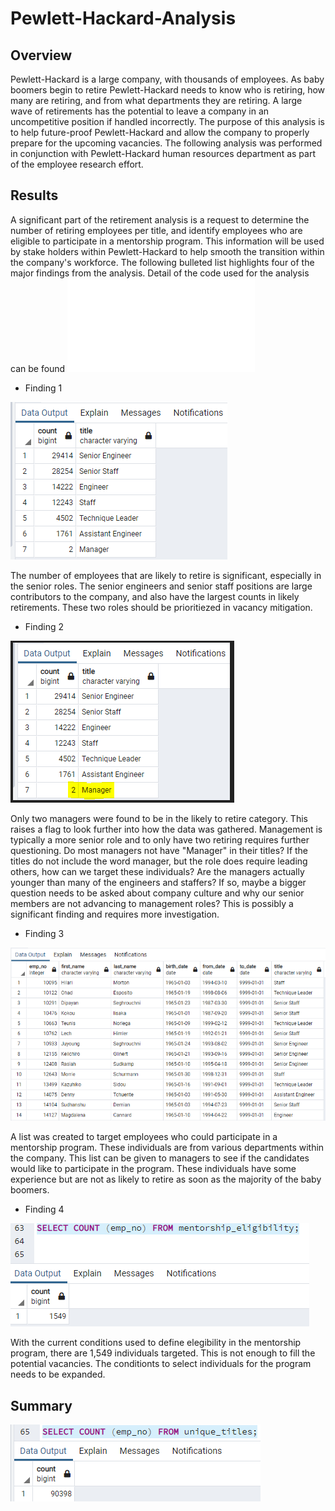 # Pewlett-Hackard-Analysis

## Overview

Pewlett-Hackard is a large company, with thousands of employees. As baby boomers begin to retire Pewlett-Hackard needs to know who is retiring, how many are retiring, and from what departments they are retiring. A large wave of retirements has the potential to leave a company in an uncompetitive position if handled incorrectly. The purpose of this analysis is to help future-proof Pewlett-Hackard and allow the company to properly prepare for the upcoming vacancies. The following analysis was performed in conjunction with Pewlett-Hackard human resources department as part of the employee research effort.

## Results

A significant part of the retirement analysis is a request to determine the number of retiring employees per title, and identify employees who are eligible to participate in a mentorship program. This information will be used by stake holders within Pewlett-Hackard to help smooth the transition within the company's workforce. The following bulleted list highlights four of the major findings from the analysis. Detail of the code used for the analysis can be found 
![here.](/Queries/Employee_Database_challenge.sql)

* Finding 1

![retiring_titles](/Queries/retiring_titles.png)

The number of employees that are likely to retire is significant, especially in the senior roles. The senior engineers and senior staff positions are large contributors to the company, and also have the largest counts in likely retirements. These two roles should be prioritiezed in vacancy mitigation.   

* Finding 2

![retiring_titles1](/Queries/retiring_titles1.png)

Only two managers were found to be in the likely to retire category. This raises a flag to look further into how the data was gathered. Management is typically a more senior role and to only have two retiring requires further questioning. Do most managers not have "Manager" in their titles? If the titles do not include the word manager, but the role does require leading others, how can we target these individuals? Are the managers actually younger than many of the engineers and staffers? If so, maybe a bigger question needs to be asked about company culture and why our senior members are not advancing to management roles? This is possibly a significant finding and requires more investigation.

* Finding 3

![mentorship_eligibility](/Queries/mentorship_eligibility.png)

A list was created to target employees who could participate in a mentorship program. These individuals are from various departments within the company. This list can be given to managers to see if the candidates would like to participate in the program. These individuals have some experience but are not as likely to retire as soon as the majority of the baby boomers. 


* Finding 4

![mentorship_eligibility1](/Queries/mentorship_eligibility1.png)

With the current conditions used to define elegibility in the mentorship program, there are 1,549 individuals targeted. This is not enough to fill the potential vacancies. The conditionts to select individuals for the program needs to be expanded.

## Summary

![retirement_count](/Queries/retirement_count.png)




